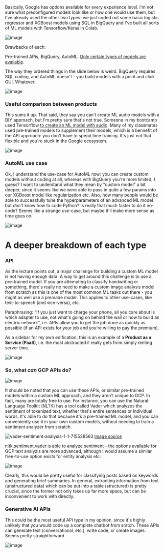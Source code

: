 Basically, Google has options available for every experience level. I'm not sure what preconfigured models look like or how one would use them, but I've already used the other two types: we just coded out some basic logistic regressor and XGBoost models using SQL in BigQuery and I've built all sorts of ML models with Tensorflow/Keras in Colab.

![image](https://github.com/user-attachments/assets/dfb9603c-50be-47d1-be5f-c66e2b94636a)

Drawbacks of each:

Pre-trained APis, BigQuery, AutoML: [Only certain types of models are available](https://cloud.google.com/bigquery/docs/bqml-introduction).

The way they ordered things in the slide below is weird. BigQuery requires SQL coding, and AutoML doesn't - you build models with a point and click GUI. Whatever.

![image](https://github.com/user-attachments/assets/0e6b6986-2cb4-4b6e-a9c0-a324ee0afe06)

### Useful comparison between products

This sums it up. That said, they say you can't create ML audio models with a DIY approach, but I'm pretty sure that's not true. Someone in my bootcamp used Tensorflow [to create an ML model with audio](https://github.com/benjmcpeek/Audio-Classification-Model-Major-Minor/blob/main/code/03_final_models.ipynb). Many of my classmates used pre-trained models to supplement their models, which is a bennefit of the API approach: you don't have to spend time training. It's just not that flexible and you're stuck in the Google ecosystem.

![image](https://github.com/user-attachments/assets/3e721d27-bc6c-4cb5-ad91-b843cb9998e9)

### AutoML use case

Ok, I understand the use-case for AutoML now: you can create custom models without coding at all, whereas with BigQuery you're more limited, I guess? I want to understand what they mean by "custom model" a bit deeper, since it seems like we were able to pass in quite a few params into our XGBoost model like regularization etc. Also, how many people would be able to successfully tune the hyperparameters of an advanced ML model but *don't* know how to code Python? Is really that much faster to do it no-code? Seems like a strange use-case, but maybe it'll make more sense as time goes on.

![image](https://github.com/user-attachments/assets/f951c3b4-484b-4e3a-b306-c7214bad0cac)


# A deeper breakdown of each type
### API

As the lecture points out, a major challenge for building a custom ML model is not having enough data. A way to get around this challenge is to use a pre-trained model. If you are attempting to classify handwriting or something, there's really no need to make a custom image analysis model from scratch as this is one of the most common ML tasks out there - you might as well use a premade model. This applies to other use-cases, like text-to-speech (and vice-versa), etc.

Paraphrasing: "If you just want to charge your phone, all you care about is which adapter to use, not what's going on behind the wall or how to build an electric network", i.e. APIs allow you to get the job done as quickly as possible (if an API exists for your job and you're willing to pay the premium). 

As a sidebar for my own edification, this is an example of a **Product as a Service (PaaS)**, i.e. the most abstracted it really gets from simply renting server time.

![image](https://github.com/user-attachments/assets/d4603e7a-0789-4b73-97e7-2be635af506b)

### So, what *can* GCP APIs do?

![image](https://github.com/user-attachments/assets/4328be5d-545e-437c-9af3-aed8c772ebd8)

It should be noted that you can use these APIs, or similar pre-trained models within a custom ML approach, and they aren't unique to GCP. In fact, many are totally free to use. For instance, you can use the Natural Language Toolkit (NLTK) has a tool called Vader which analyzes the sentiment of tokenized text, whether that's entire sentences or individual words. It's able to do that because it's a pre-trained ML model, and you can conveniently use it in your own custom models, without needing to train a sentiment analyzer from scratch. 

![vader-sentiment-analysis-1-1-715528563](https://github.com/user-attachments/assets/99ce8cd3-6850-48ae-8456-b18863ab4f36) [Image source](https://external-content.duckduckgo.com/iu/?u=https%3A%2F%2Falgotrading101.com%2Flearn%2Fwp-content%2Fuploads%2F2019%2F12%2Fvader-sentiment-analysis-1-1.png&f=1&nofb=1&ipt=3940ecb79be4267a3c642812fd506017b386583c7b8b429704a5bafba0cfd48d&ipo=images)

nltk.sentiment.vader is able to analyze sentiment - the options available for GCP text analyzis are more advanced, although I would assume a similar free-to-use option exists for entity analysis etc:

![image](https://github.com/user-attachments/assets/d516f44d-a42b-4e92-b874-7836ffda1610)

Clearly, this would be pretty useful for classifying posts based on keywords and generating brief summaries. In general, extracting information from text (unstructured data) which can be put into a table (structured) is pretty crucial, since the former not only takes up far more space, but can be inconvenient to work with directly.

### Generative AI APIs

This could be the most useful API type in my opinion, since it's highly unlikely that you would code up a complete chatbot from sratch. These APIs can generate text (conversational, etc.), write code, or create images. Seems pretty straightforward.

![image](https://github.com/user-attachments/assets/ab35686c-e2e8-428f-bc2e-a8e7c4a8a6a9)

